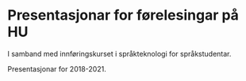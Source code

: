 # Presentasjonar for førelesingar på HU

I samband med innføringskurset i språkteknologi for språkstudentar.

Presentasjonar for 2018-2021.
